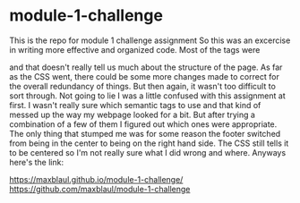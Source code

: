 # module-1-challenge
This is the repo for module 1 challenge assignment
So this was an excercise in writing more effective and organized code. Most of the tags were <div> and that doesn't really tell us much about the structure of the page. As far as the CSS went, there could be some more changes made to correct for the overall redundancy of things. But then again, it wasn't too difficult to sort through. 
Not going to lie I was a little confused with this assignment at first. I wasn't really sure which semantic tags to use and that kind of messed up the way my webpage looked for a bit. But after trying a combination of a few of them I figured out which ones were appropriate. The only thing that stumped me was for some reason the footer switched from being in the center to being on the right hand side. The CSS still tells it to be centered so I'm not really sure what I did wrong and where. Anyways here's the link:
 
 https://maxblaul.github.io/module-1-challenge/ 
 https://github.com/maxblaul/module-1-challenge
